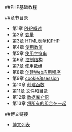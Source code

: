 ##PHP基础教程

##章节目录
- 第1章 [PHP概述](./Chapter1/Chapter1.md)
- 第2章 [变量](./Chapter2/Chapter2.md)
- 第3章 [HTML表单和PHP](./Chapter3/Chapter3.md)
- 第4章 [使用数值](./Chapter4/Chapter4.md)
- 第5章 [使用字符串](./Chapter5/Chapter5.md)
- 第6章 [控制结构](./Chapter6/Chapter6.md)
- 第7章 [使用数组](./Chapter7/Chapter7.md)
- 第8章 [创建Web应用程序](./Chapter8/Chapter8.md)
- 第9章 [cookie和session](./Chapter9/Chapter9.md)
- 第10章 [创建函数](./Chapter10/Chapter10.md)
- 第11章 [文件和目录](./Chapter11/Chapter11.md)
- 第12章 [数据库介绍](./Chapter12/Chapter12.md)
- 第13章 [将所有的组合在一起](./Chapter13/Chapter13.md)

##博文链接
- [博文列表](http://daige.me/tag/php/)
